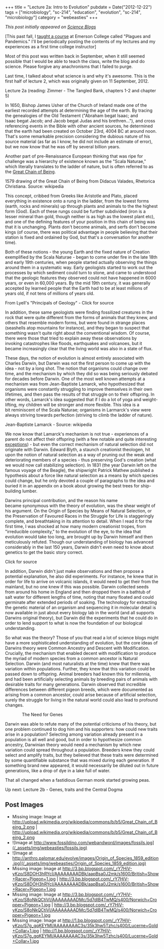 +++
title = "Lecture 2a: Intro to Evolution"
pubdate = Date("2012-12-22")
tags = ["microbiology", "sc-214", "education", "evolution", "sc-214", "microbiology"]
category = "webeasties"
+++

_This post initially appeared on [Science Blogs](http://scienceblogs.com/webeasties)_

[This past fall, I [taught a course](http://scienceblogs.com/webeasties/2012/08/28/plagues-and-pandemics-emerson-sc-214/) at Emerson College called "Plagues and Pandemics." I'll be periodically posting the contents of my lectures and my experiences as a first time college instructor]

Most of this post was written back in September, when it still seemed possible that I would be able to teach the class, write the blog and do science. Please forgive any anachronisms that I failed to purge.

Last time, I talked about what science is and why it's awesome. This is the first half of lecture 2, which was originally given on 11 September, 2012.

Lecture 2a (reading: Zimmer - The Tangled Bank, chapters 1-2 and chapter 5)

In 1650, Bishop James Usher of the Church of Ireland made one of the earliest recorded attempts at determining the age of the earth. By tracing the genealogies of the Old Testament ("Abraham begat Isaac; and Isaac begat Jacob; and Jacob begat Judas and his brethren..."), and cross referencing events in the Bible with other ancient sources, he determined that the earth had been created on October 23rd, 4004 BC at around noon. That's some remarkable precision considering the dubious nature of his source material (as far as I know, he did not include an estimate of error), but we now know that he was off by several billion years.

Another part of pre-Renaissance European thinking that was ripe for challenge was a hierarchy of existence known as the "Scala Naturae," which literally translates to the ladder of nature, but is often referred to as the [Great Chain of Being](http://en.wikipedia.org/wiki/Great_chain_of_being).

1579 drawing of the Great Chain of Being from Didacus Valades, Rhetorica Christiana. Source: wikipedia

This concept, cribbed from Greeks like Aristotle and Plato, placed everything in existence onto a rung in the ladder, from the lowest forms (earth, rocks and minerals) up through plants and animals to the the highest form (God). Each of these rungs could be further subdivided (iron is a lesser mineral than gold, though neither is as high as the lowest plant etc), and one of the defining features of your position in this chain of being was that it is unchanging. Plants don't become animals, and serfs don't become kings (of course, there was political advantage in people believing that their station is fixed and ordained by God, but that's a conversation for another time).

Both of these notions - the young Earth and the fixed nature of Creation exemplified by the Scala Naturae - began to come under fire in the late 18th and early 19th centuries, when people started actually observing the things around them in a systematic way. Early geologists started to work out the processes by which sediment could turn to stone, and came to understood that the geologic features they observed could not have happened in 6000 years, or even in 60,000 years. By the mid 19th century, it was generally accepted by learned people that the Earth had to be at least millions of years old, if not tens of millions of years old.

From Lyell's "Principals of Geology" - Click for source

In addition, these same geologists were finding fossilized creatures in the rock that were quite different from the forms of animals that they knew, and others that resemble modern forms, but were found in strange places (seashells atop mountains for instance), and they began to suspect that something wasn't quite right about the conventional wisdom. Of course, there were those that tried to explain away these observations by invoking catastrophes like floods, earthquakes and volcanoes, but it became increasingly clear that the living world was also in a state of flux.

These days, the notion of evolution is almost entirely associated with Charles Darwin, but Darwin was not the first person to come up with the idea - not by a long shot. The notion that organisms could change over time, and the mechanism by which they did so was being seriously debated for decades before Darwin. One of the most well known attempts at a mechanism was from Jean-Baptiste Lamarck, who hypothesized that organisms were constantly struggling to improve themselves in their own lifetimes, and then pass the results of that struggle on to their offspring. In other words, Lamarck's idea suggested that if I do a lot of yoga and weight-lifting, my children will be stronger and more flexible. This idea is a bit reminiscent of the Scala Naturae; organisms in Larmarck's view were always striving towards perfection (striving to climb the ladder of nature).

Jean-Baptiste Lamarck - Source: wikipedia

We now know that Lamarck's mechanism is not true - experiences of a parent do not affect their offspring (with a few notable and quite interesting [exceptions](http://www.nature.com/scitable/topicpage/obesity-epigenetics-and-gene-regulation-927)) - but even the correct mechanism of natural selection did not originate with Darwin. Edward Blyth, a staunch creationist theologen, hit upon the notion of natural selection as a way of pruning out the weak and deteriorating members of a species - thus preserving God's creation (what we would now call stabilizing selection). In 1831 (the year Darwin left on the famous voyage of the Beagle), the shipwright Patrick Mathew published a hypothesis about a force like natural selection as a means by which species could change, but he only devoted a couple of paragraphs to the idea and buried it in an appendix on a book about growing the best trees for ship-building lumber.

Darwins principal contribution, and the reason his name became synonymous with the theory of evolution, was the shear weight of his argument. On the Origin of Species by Means of Natural Selection, or the Preservation of Favoured Races in the Struggle for Life is staggeringly complete, and breathtaking in its attention to detail. When I read it for the first time, I was shocked at how many modern creationist tropes, from "irreducible complexity," to the evolution of the eye, to the idea that evolution would take too long, are brought up by Darwin himself and then meticulously refuted. Though our understanding of biology has advanced considerably in the last 150 years, Darwin didn't even need to know about genetics to get the basic story correct.

Click for source

In addition, Darwin didn't just make observations and then propose a potential explanation, he also did experiments. For instance, he knew that in order for life to arrive on volcanic islands, it would need to get their from the mainland, but no one knew if this was possible. Darwin collected seeds from around his home in England and then dropped them in a bathtub of salt water for different lengths of time, noting that many floated and could germinate after extended periods of soaking. The technology for extracting the genetic material of an organism and sequencing it in molecular detail is now available in just about every biology lab in the world (and all supports Darwins original theory), but Darwin did the experiments that he could do in order to lend support to what is now the foundation of our biological understanding.

So what was the theory? Those of you that read a lot of science blogs might have a more sophisticated understanding of evolution, but the core ideas of Darwins theory were Common Ancestry and Descent with Modification. Crucially, the mechanism that enabled decent with modification to produce the myriad of modern species from a common ancestor is Natural Selection. Darwin (and most naturalists at the time) knew that there was variation within populations. Further, they knew that this variation could be passed down to offspring. Animal breeders had known this for millennia, and had been artificially selecting animals by breeding pairs of animals with desirable traits for many generations. Darwin observed that incredible differences between different pigeon breeds, which were documented as arising from a common ancestor, could arise because of artificial selection, surely the struggle for living in the natural world could also lead to profound changes.

 
 
 
 
 
 
 
The Need for Genes

Darwin was able to refute many of the potential criticisms of his theory, but one problem continued to dog him and his supporters: how could new traits arise in a population? Selecting among variation already present in a population is all well and good, but in order to hypothesize common ancestry, Darwinian theory would need a mechanism by which new variation could spread throughout a population. Breeders knew they could select and amplify traits, but they believed that these traits were determined by some quantifiable substance that was mixed during each generation. If something brand new appeared, it would necessarily be diluted out in future generations, like a drop of dye in a lake full of water.

That all changed when a fastidious German monk started growing peas.

Up next: Lecture 2b - Genes, traits and the Central Dogma

      
  

 ## Post Images

- Missing image: Image at http://upload.wikimedia.org/wikipedia/commons/b/b5/Great_Chain_of_Being_2.png | http://upload.wikimedia.org/wikipedia/commons/b/b5/Great_Chain_of_Being_2.png
- ![Image at http://www.fossildino.com/webandword/images/fossils.jpg](/_assets/img/webeasties/fossils.jpg)
- ![Image at http://anthro.palomar.edu/evolve/images/Origin_of_Species_1859_edition.jpg](/_assets/img/webeasties/Origin_of_Species_1859_edition.jpg)
- Missing image: Image at http://3.bp.blogspot.com/_rY7HiV-yKzo/S8DOH3hRYcI/AAAAAAAADBk/aapBsa0J2mk/s1600/British+Show+Racer+Pigeon+1.jpg | http://3.bp.blogspot.com/_rY7HiV-yKzo/S8DOH3hRYcI/AAAAAAAADBk/aapBsa0J2mk/s1600/British+Show+Racer+Pigeon+1.jpg
- Missing image: Image at http://3.bp.blogspot.com/_rY7HiV-yKzo/S8oNkQCtiVI/AAAAAAAADMc/5d7dIB4TwMQ/s400/Norwich+Cropper+Pigeon+1.jpg | http://3.bp.blogspot.com/_rY7HiV-yKzo/S8oNkQCtiVI/AAAAAAAADMc/5d7dIB4TwMQ/s400/Norwich+Cropper+Pigeon+1.jpg
- Missing image: Image at http://1.bp.blogspot.com/_rY7HiV-yKzo/S7g_gqKEYMI/AAAAAAAAC3s/35k3hw5Tzhc/s400/Lucerne+Gold+Collar+1.jpg | http://1.bp.blogspot.com/_rY7HiV-yKzo/S7g_gqKEYMI/AAAAAAAAC3s/35k3hw5Tzhc/s400/Lucerne+Gold+Collar+1.jpg

